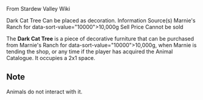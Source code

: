From Stardew Valley Wiki

Dark Cat Tree Can be placed as decoration. Information Source(s) Marnie's Ranch for data-sort-value="10000"&gt;10,000g Sell Price Cannot be sold

The **Dark Cat Tree** is a piece of decorative furniture that can be purchased from Marnie's Ranch for data-sort-value="10000"&gt;10,000g, when Marnie is tending the shop, or any time if the player has acquired the Animal Catalogue. It occupies a 2x1 space.

## Note

Animals do not interact with it.